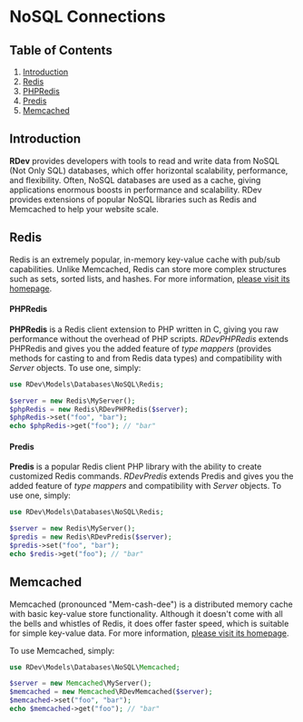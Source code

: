 # NoSQL Connections

## Table of Contents
1. [Introduction](#introduction)
2. [Redis](#redis)
  1. [PHPRedis](#phpredis)
  2. [Predis](#predis)
3. [Memcached](#memcached)

## Introduction
**RDev** provides developers with tools to read and write data from NoSQL (Not Only SQL) databases, which offer horizontal scalability, performance, and flexibility.  Often, NoSQL databases are used as a cache, giving applications enormous boosts in performance and scalability.  RDev provides extensions of popular NoSQL libraries such as Redis and Memcached to help your website scale.

## Redis
Redis is an extremely popular, in-memory key-value cache with pub/sub capabilities.  Unlike Memcached, Redis can store more complex structures such as sets, sorted lists, and hashes.  For more information, [please visit its homepage](http://redis.io/).

#### PHPRedis
**PHPRedis** is a Redis client extension to PHP written in C, giving you raw performance without the overhead of PHP scripts.  *RDevPHPRedis* extends PHPRedis and gives you the added feature of *type mappers* (provides methods for casting to and from Redis data types) and compatibility with *Server* objects.  To use one, simply:
```php
use RDev\Models\Databases\NoSQL\Redis;

$server = new Redis\MyServer();
$phpRedis = new Redis\RDevPHPRedis($server);
$phpRedis->set("foo", "bar");
echo $phpRedis->get("foo"); // "bar"
```

#### Predis
**Predis** is a popular Redis client PHP library with the ability to create customized Redis commands.  *RDevPredis* extends Predis and gives you the added feature of *type mappers* and compatibility with *Server* objects.  To use one, simply:
```php
use RDev\Models\Databases\NoSQL\Redis;

$server = new Redis\MyServer();
$predis = new Redis\RDevPredis($server);
$predis->set("foo", "bar");
echo $redis->get("foo"); // "bar"
```

## Memcached
Memcached (pronounced "Mem-cash-dee") is a distributed memory cache with basic key-value store functionality.  Although it doesn't come with all the bells and whistles of Redis, it does offer faster speed, which is suitable for simple key-value data.  For more information, [please visit its homepage](http://www.memcached.org/).

To use Memcached, simply:
```php
use RDev\Models\Databases\NoSQL\Memcached;

$server = new Memcached\MyServer();
$memcached = new Memcached\RDevMemcached($server);
$memcached->set("foo", "bar");
echo $memcached->get("foo"); // "bar"
```